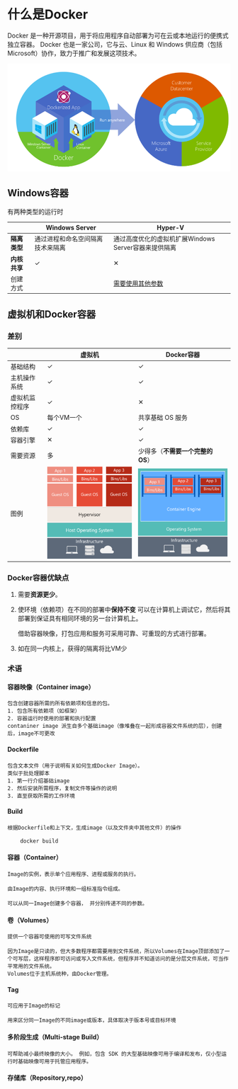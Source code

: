 # 什么是Docker

Docker 是一种开源项目，用于将应用程序自动部署为可在云或本地运行的便携式独立容器。 Docker 也是一家公司，它与云、Linux 和 Windows 供应商（包括 Microsoft）协作，致力于推广和发展这项技术。

![Docker 在混合云的所有层部署容器](images/2023-01-17-07-49-33.png)

## Windows容器

有两种类型的运行时

||Windows Server|Hyper-V|
|--|--|--|
|**隔离类型**|通过进程和命名空间隔离技术来隔离|通过高度优化的虚拟机扩展Windows Server容器来提供隔离|
|**内核共享**|✓|✕|
|创建方式||[需要使用其他参数](https://learn.microsoft.com/zh-cn/virtualization/windowscontainers/manage-containers/hyperv-container)|

## 虚拟机和Docker容器

### 差别

||虚拟机|Docker容器|
|--|--|--|
|基础结构|✓|✓|
|主机操作系统|✓|✓|
|虚拟机监控程序|✓|✕|
|OS|每个VM一个|共享基础 OS 服务|
|依赖库|✓|✓|
|容器引擎|✕|✓|
|需要资源|多|少得多（**不需要一个完整的OS**）|
|图例|![VM](images/2023-01-17-09-21-33.png)|![Docker](images/2023-01-17-09-21-42.png)|

### Docker容器优缺点

1. 需要**资源更少**。
2. 使环境（依赖项）在不同的部署中**保持不变**
     可以在计算机上调试它，然后将其部署到保证具有相同环境的另一台计算机上。

     借助容器映像，打包应用和服务可采用可靠、可重现的方式进行部署。
3. 如在同一内核上，获得的隔离将比VM少

### 术语

#### 容器映像（Container image）

    包含创建容器所需的所有依赖项和信息的包。
    1. 包含所有依赖项（如框架）
    2. 容器运行时使用的部署和执行配置
    contaniner image 派生自多个基础image（像堆叠在一起形成容器文件系统的层），创建后，image不可更改

#### Dockerfile

    包含文本文件（用于说明有关如何生成Docker Image）。
    类似于批处理脚本
    1. 第一行介绍基础image
    2. 然后安装所需程序，复制文件等操作的说明
    3. 直至获取所需的工作环境

#### Build

    根据Dockerfile和上下文，生成image（以及文件夹中其他文件）的操作

```
    docker build
```

#### 容器（Container）

    Image的实例，表示单个应用程序、进程或服务的执行。
    
    由Image的内容、执行环境和一组标准指令组成。
    
    可以从同一Image创建多个容器， 并分别传递不同的参数。

#### 卷（Volumes）

    提供一个容器可使用的可写文件系统

    因为Image是只读的，但大多数程序都需要用到文件系统，所以Volumes在Image顶部添加了一个可写层，这样程序即可访问或写入文件系统，但程序并不知道访问的是分层文件系统，可当作平常用的文件系统。
    Volumes位于主机系统种，由Docker管理。

#### Tag

    可应用于Image的标记

    用来区分同一Image的不同image或版本，具体取决于版本号或目标环境

#### 多阶段生成（Multi-stage Build）

    可帮助减小最终映像的大小。 例如，包含 SDK 的大型基础映像可用于编译和发布，仅小型运行时基础映像可用于托管应用程序。

#### 存储库（Repository,repo）
